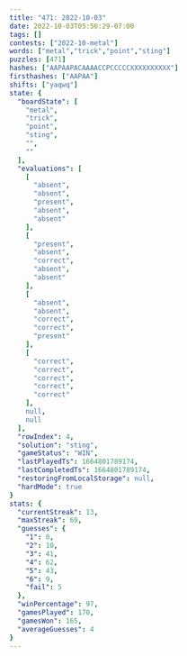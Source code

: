 ```yaml
---
title: "471: 2022-10-03"
date: 2022-10-03T05:56:29-07:00
tags: []
contests: ["2022-10-metal"]
words: ["metal","trick","point","sting"]
puzzles: [471]
hashes: ["AAPAAPACAAAACCPCCCCCXXXXXXXXXX"]
firsthashes: ["AAPAA"]
shifts: ["yaqwq"]
state: {
  "boardState": [
    "metal",
    "trick",
    "point",
    "sting",
    "",
    ""
  ],
  "evaluations": [
    [
      "absent",
      "absent",
      "present",
      "absent",
      "absent"
    ],
    [
      "present",
      "absent",
      "correct",
      "absent",
      "absent"
    ],
    [
      "absent",
      "absent",
      "correct",
      "correct",
      "present"
    ],
    [
      "correct",
      "correct",
      "correct",
      "correct",
      "correct"
    ],
    null,
    null
  ],
  "rowIndex": 4,
  "solution": "sting",
  "gameStatus": "WIN",
  "lastPlayedTs": 1664801789174,
  "lastCompletedTs": 1664801789174,
  "restoringFromLocalStorage": null,
  "hardMode": true
}
stats: {
  "currentStreak": 13,
  "maxStreak": 69,
  "guesses": {
    "1": 0,
    "2": 10,
    "3": 41,
    "4": 62,
    "5": 43,
    "6": 9,
    "fail": 5
  },
  "winPercentage": 97,
  "gamesPlayed": 170,
  "gamesWon": 165,
  "averageGuesses": 4
}
---
```


<!-- more -->
